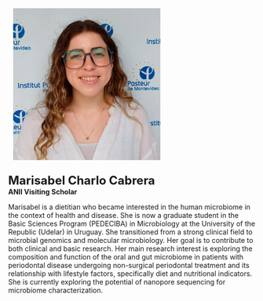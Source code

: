 <img src="/assets/images/homepage-general/marisabel.jpg" width="300" height="310" style="display: inline; margin: 10px;" />

<br/>


<span style="font-size:24px; font-weight: bold;">Marisabel Charlo Cabrera</span>  
**ANII Visiting Scholar**  

Marisabel is a dietitian who became interested in the human microbiome in the context of health and disease. She is now a graduate student in the Basic Sciences Program (PEDECIBA) in Microbiology at the University of the Republic (Udelar) in Uruguay. She transitioned from a strong clinical field to microbial genomics and molecular microbiology. Her goal is to contribute to both clinical and basic research. Her main research interest is exploring the composition and function of the oral and gut microbiome in patients with periodontal disease undergoing non-surgical periodontal treatment and its relationship with lifestyle factors, specifically diet and nutritional indicators. She is currently exploring the potential of nanopore sequencing for microbiome characterization. 
